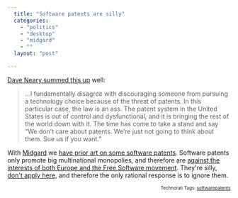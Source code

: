 ```yaml
---
  title: "Software patents are silly"
  categories: 
    - "politics"
    - "desktop"
    - "midgard"
    - ""
  layout: "post"

---
```

<p>
<a href="http://blogs.gnome.org/bolsh/2009/07/02/why-i-disagree-with-rms-concerning-mono/">Dave Neary summed this up</a> well:
</p><blockquote>
...I fundamentally disagree with discouraging someone from pursuing a technology choice because of the threat of patents. In this particular case, the law is an ass. The patent system in the United States is out of control and dysfunctional, and it is bringing the rest of the world down with it. The time has come to take a stand and say “We don’t care about patents. We’re just not going to think about them. Sue us if you want.”
</blockquote><p>
With <a href="http://www.midgard-project.org/">Midgard</a> we <a href="http://bergie.iki.fi/blog/2004-06-17-000/">have prior art on some software patents</a>. Software patents only promote big multinational monopolies, and therefore are <a href="http://bergie.iki.fi/blog/eu_agriculture_ministers_threaten_again_with_software_patents/">against the interests of both Europe and the Free Software movement</a>. They're silly, <a href="http://bergie.iki.fi/blog/no-to-european-software-patents/">don't apply here</a>, and therefore the only rational response is to ignore them.
</p>
<p style="text-align:right;font-size:10px;">Technorati Tags: <a href="http://www.technorati.com/tag/softwarepatents" rel="tag">softwarepatents</a></p>